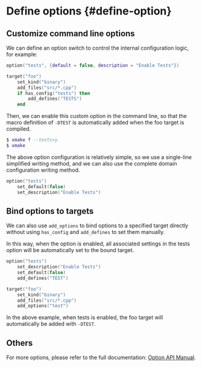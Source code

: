 # Define options {#define-option}

## Customize command line options

We can define an option switch to control the internal configuration logic, for example:

```lua
option("tests", {default = false, description = "Enable Tests"})

target("foo")
    set_kind("binary")
    add_files("src/*.cpp")
    if has_config("tests") then
        add_defines("TESTS")
    end
```

Then, we can enable this custom option in the command line, so that the macro definition of `-DTEST` is automatically added when the foo target is compiled.

```lua
$ xmake f --tests=y
$ xmake
```

The above option configuration is relatively simple, so we use a single-line simplified writing method, and we can also use the complete domain configuration writing method.

```lua
option("tests")
    set_default(false)
    set_description("Enable Tests")
```

## Bind options to targets

We can also use `add_options` to bind options to a specified target directly without using `has_config` and `add_defines` to set them manually.

In this way, when the option is enabled, all associated settings in the tests option will be automatically set to the bound target.

```lua
option("tests")
    set_description("Enable Tests")
    set_default(false)
    add_defines("TEST")

target("foo")
    set_kind("binary")
    add_files("src/*.cpp")
    add_options("test")
```

In the above example, when tests is enabled, the foo target will automatically be added with `-DTEST`.

## Others

For more options, please refer to the full documentation: [Option API Manual](/api/description/configuration-option).
